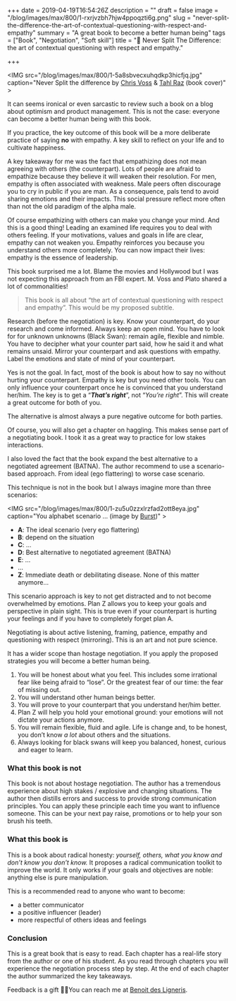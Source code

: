 +++
date = 2019-04-19T16:54:26Z
description = ""
draft = false
image = "/blog/images/max/800/1-rxrjvzbh7hjw4ppoqzti6g.png"
slug = "never-split-the-difference-the-art-of-contextual-questioning-with-respect-and-empathy"
summary = "A great book to become a better human being"
tags = ["Book", "Negotiation", "Soft skill"]
title = "📖 Never Split The Difference: the art of contextual questioning with respect and empathy."

+++


<IMG src="/blog/images/max/800/1-5a8sbvecxuhqdkp3hicfjq.jpg" caption="Never Split the difference by <a href="https://twitter.com/VossNegotiation" data-href="https://twitter.com/VossNegotiation" class="markup--anchor markup--figure-anchor" rel="noopener" target="_blank">Chris Voss</a> &amp; <a href="https://twitter.com/tahlraz" data-href="https://twitter.com/tahlraz" class="markup--anchor markup--figure-anchor" rel="noopener" target="_blank">Tahl Raz</a> (book&nbsp;cover)" >

It can seems ironical or even sarcastic to review such a book on a blog about optimism and product management. This is not the case: everyone can become a better human being with this book.

If you practice, the key outcome of this book will be a more deliberate practice of saying **no** with empathy. A key skill to reflect on your life and to cultivate happiness.

A key takeaway for me was the fact that empathizing does not mean agreeing with others (the counterpart). Lots of people are afraid to empathize because they believe it will weaken their resolution. For men, empathy is often associated with weakness. Male peers often discourage you to cry in public if you are man. As a consequence, pals tend to avoid sharing emotions and their impacts. This social pressure reflect more often than not the old paradigm of the alpha male.

Of course empathizing with others can make you change your mind. And this is a good thing! Leading an examined life requires you to deal with others feeling. If your motivations, values and goals in life are clear, empathy can not weaken you. Empathy reinforces you because you understand others more completely. You can now impact their lives: empathy is the essence of leadership.

This book surprised me a lot. Blame the movies and Hollywood but I was not expecting this approach from an FBI expert. M. Voss and Plato shared a lot of commonalities!

> This book is all about “the art of contextual questioning with respect and empathy”. This would be my proposed subtitle.

Research (before the negotiation) is key. Know your counterpart, do your research and come informed. Always keep an open mind. You have to look for for unknown unknowns (Black Swan): remain agile, flexible and nimble. You have to decipher what your counter part said, how he said it and what remains unsaid. Mirror your counterpart and ask questions with empathy. Label the emotions and state of mind of your counterpart.

Yes is not the goal. In fact, most of the book is about how to say no without hurting your counterpart. Empathy is key but you need other tools. You can only influence your counterpart once he is convinced that you understand her/him. The key is to get a “**_That’s right_**”, not “_You’re right_”. This will create a great outcome for both of you.

The alternative is almost always a pure negative outcome for both parties.

Of course, you will also get a chapter on haggling. This makes sense part of a negotiating book. I took it as a great way to practice for low stakes interactions.

I also loved the fact that the book expand the best alternative to a negotiated agreement (BATNA). The author recommend to use a scenario-based approach. From ideal (ego flattering) to worse case scenario.

This technique is not in the book but I always imagine more than three scenarios:

<IMG src="/blog/images/max/800/1-zu5u0zzxlrzfad2ott8eya.jpg" caption="You alphabet scenario&nbsp;… (image by&nbsp;<a href="https://burst.shopify.com/" data-href="https://burst.shopify.com/" class="markup--anchor markup--figure-anchor" rel="noopener" target="_blank">Burst</a>)" >

* **A**: The ideal scenario (very ego flattering)
* **B**: depend on the situation
* **C**: …
* **D**: Best alternative to negotiated agreement (BATNA)
* **E**: …
* …
* **Z**: Immediate death or debilitating disease. None of this matter anymore…

This scenario approach is key to not get distracted and to not become overwhelmed by emotions. Plan Z allows you to keep your goals and perspective in plain sight. This is true even if your counterpart is hurting your feelings and if you have to completely forget plan A.

Negotiating is about active listening, framing, patience, empathy and questioning with respect (mirroring). This is an art and not pure science.

It has a wider scope than hostage negotiation. If you apply the proposed strategies you will become a better human being.

1. You will be honest about what you feel. This includes some irrational fear like being afraid to “lose”. Or the greatest fear of our time: the fear of missing out.
2. You will understand other human beings better.
3. You will prove to your counterpart that you understand her/him better.
4. Plan Z will help you hold your emotional ground: your emotions will not dictate your actions anymore.
5. You will remain flexible, fluid and agile. Life is change and, to be honest, you don’t know _a lot_ about others and the situations.
6. Always looking for black swans will keep you balanced, honest, curious and eager to learn.

### What this book is not

This book is not about hostage negotiation. The author has a tremendous experience about high stakes / explosive and changing situations. The author then distills errors and success to provide strong communication principles. You can apply these principle each time you want to influence someone. This can be your next pay raise, promotions or to help your son brush his teeth.

### What this book is

This is a book about radical honesty: _yourself, others, what you know and don’t know you don’t know._ It proposes a radical communication toolkit to improve the world. It only works if your goals and objectives are noble: anything else is pure manipulation.

This is a recommended read to anyone who want to become:

* a better communicator
* a positive influencer (leader)
* more respectful of others ideas and feelings

### Conclusion

This is a great book that is easy to read. Each chapter has a real-life story from the author or one of his student. As you read through chapters you will experience the negotiation process step by step. At the end of each chapter the author summarized the key takeaways.

Feedback is a gift 🙏🏼You can reach me at [Benoit des Ligneris](mailto:ben@radicaloptimist.org ).



